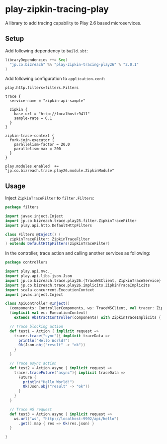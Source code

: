 play-zipkin-tracing-play
========

A library to add tracing capability to Play 2.6 based microservices.

## Setup

Add following dependency to `build.sbt`:

```scala
libraryDependencies ++= Seq(
  "jp.co.bizreach" %% "play-zipkin-tracing-play26" % "2.0.1"
)
```

Add following configuration to `application.conf`:

```
play.http.filters=filters.Filters

trace {
  service-name = "zipkin-api-sample"

  zipkin {
    base-url = "http://localhost:9411"
    sample-rate = 0.1
  }
}

zipkin-trace-context {
  fork-join-executor {
    parallelism-factor = 20.0
    parallelism-max = 200
  }
}

play.modules.enabled  += "jp.co.bizreach.trace.play26.module.ZipkinModule"
```

## Usage

Inject `ZipkinTraceFilter` to `filter.Filters`:

```scala
package filters

import javax.inject.Inject
import jp.co.bizreach.trace.play25.filter.ZipkinTraceFilter
import play.api.http.DefaultHttpFilters

class Filters @Inject() (
  zipkinTraceFilter: ZipkinTraceFilter
) extends DefaultHttpFilters(zipkinTraceFilter)
```

In the controller, trace action and calling another services as following:


```scala
package controllers

import play.api.mvc._
import play.api.libs.json.Json
import jp.co.bizreach.trace.play26.{TraceWSClient, ZipkinTraceService}
import jp.co.bizreach.trace.play26.implicits.ZipkinTraceImplicits
import scala.concurrent.ExecutionContext
import javax.inject.Inject

class ApiController @Inject()
  (components: ControllerComponents, ws: TraceWSClient, val tracer: ZipkinTraceServiceLike)
  (implicit val ec: ExecutionContext)
    extends AbstractController(components) with ZipkinTraceImplicits {

  // Trace blocking action
  def test1 = Action { implicit request =>
    tracer.trace("sync"){ implicit traceData =>
      println("Hello World!")
      Ok(Json.obj("result" -> "ok"))
    }
  }

  // Trace async action
  def test2 = Action.async { implicit request =>
    tracer.traceFuture("async"){ implicit traceData =>
      Future {
        println("Hello World!")
        Ok(Json.obj("result" -> "ok"))
      }
    }
  }

  // Trace WS request
  def test3 = Action.async { implicit request =>
    ws.url("ws", "http://localhost:9992/api/hello")
      .get().map { res => Ok(res.json) }
  }

}
```
